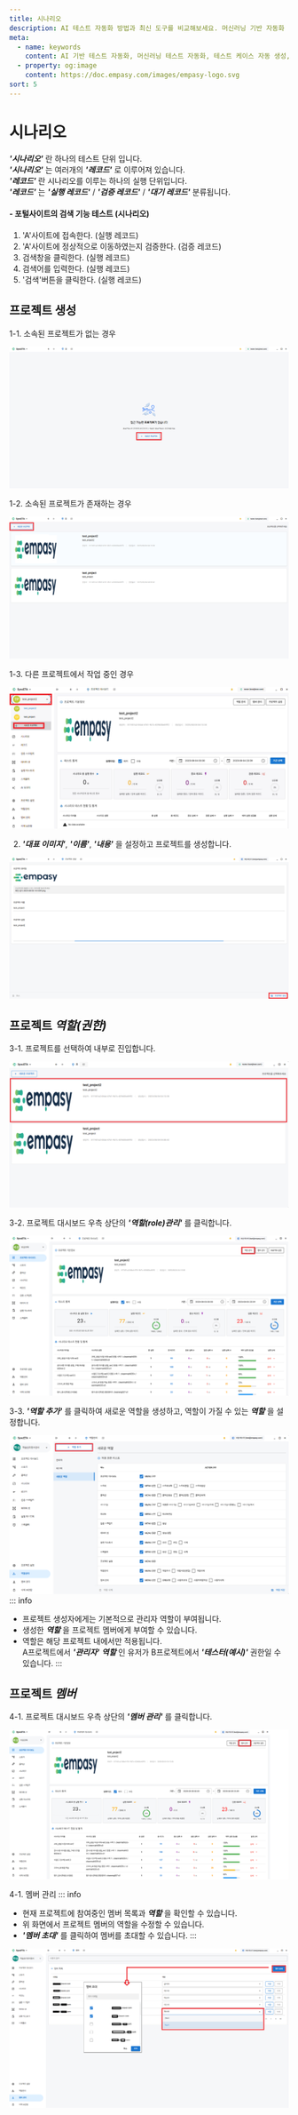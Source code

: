 ```yaml
---
title: 시나리오
description: AI 테스트 자동화 방법과 최신 도구를 비교해보세요. 머신러닝 기반 자동화 테스트로 QA 효율성을 높이는 방법을 알아봅니다.
meta:
  - name: keywords
    content: AI 기반 테스트 자동화, 머신러닝 테스트 자동화, 테스트 케이스 자동 생성, AI QA 도구, 자동화 테스트 솔루션, AI를 활용한 테스트 자동화 방법
  - property: og:image
    content: https://doc.empasy.com/images/empasy-logo.svg
sort: 5
---
```


# 시나리오

**_'시나리오'_** 란 하나의 테스트 단위 입니다.  
**_'시나리오'_** 는 여러개의 **_'레코드'_** 로 이루어져 있습니다.  
**_'레코드'_** 란 시나리오를 이루는 하나의 실행 단위입니다.  
**_'레코드'_** 는 **_'실행 레코드'_** / **_'검증 레코드'_** / **_'대기 레코드'_** 분류됩니다.

#### - 포털사이트의 검색 기능 테스트 (시나리오)

1. 'A'사이트에 접속한다. (실행 레코드)
2. 'A'사이트에 정상적으로 이동하였는지 검증한다. (검증 레코드)
3. 검색창을 클릭한다. (실행 레코드)
4. 검색어를 입력한다. (실행 레코드)
5. '검색'버튼을 클릭한다. (실행 레코드)

## 프로젝트 생성

1-1. 소속된 프로젝트가 없는 경우

![프로젝트 없음](./image/project/1noprj.png)

1-2. 소속된 프로젝트가 존재하는 경우

![프로젝트 생성하기](./image/project/3creatprj.png)

1-3. 다른 프로젝트에서 작업 중인 경우

![프로젝트 목록](./image/project/4prj.png)

2. **_'대표 이미지'_**, **_'이름'_**, **_'내용'_** 을 설정하고 프로젝트를 생성합니다.

![프로젝트 생성](./image/project/5prj.png)

## 프로젝트 **_역할(권한)_**

3-1. 프로젝트를 선택하여 내부로 진입합니다.

![프로젝트 목록](./image/project/6-1prj.png)

3-2. 프로젝트 대시보드 우측 상단의 **_'역할(role)관리'_** 를 클릭합니다.

![프로젝트 역할생성](./image/project/role1.png)

3-3. **_'역할 추가'_** 를 클릭하여 새로운 역할을 생성하고, 역할이 가질 수 있는 **_역할_** 을 설정합니다.

![프로젝트 역할추가](./image/project/role_detail.png)
::: info

- 프로젝트 생성자에게는 기본적으로 관리자 역할이 부여됩니다.
- 생성한 **_역할_** 을 프로젝트 멤버에게 부여할 수 있습니다.
- 역할은 해당 프로젝트 내에서만 적용됩니다.  
  A프로젝트에서 **_'관리자'_** **_역할_** 인 유저가 B프로젝트에서 **_'테스터(예시)'_** 권한일 수 있습니다.
  :::

## 프로젝트 **_멤버_**

4-1. 프로젝트 대시보드 우측 상단의 **_'멤버 관리'_** 를 클릭합니다.

![프로젝트 ](./image/project/member.png)

4-1. 멤버 관리
::: info

- 현재 프로젝트에 참여중인 멤버 목록과 **_역할_** 을 확인할 수 있습니다.
- 위 화면에서 프로젝트 멤버의 역할을 수정할 수 있습니다.
- **_'멤버 초대'_** 를 클릭하여 멤버를 초대할 수 있습니다.
  :::

![프로젝트 ](./image/project/memberpluds.png)
